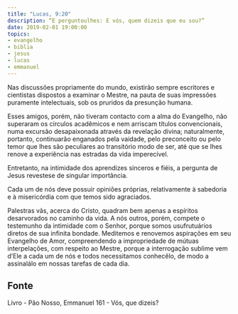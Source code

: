 ```yaml
---
title: "Lucas, 9:20"
description: “E perguntou­lhes: E vós, quem dizeis que eu sou?” 
date: 2019-02-01 19:00:00
topics: 
- evangelho
- biblia
- jesus
- lucas
- emmanuel
---
```


Nas discussões propriamente do mundo, existirão sempre escritores e
cientistas dispostos a examinar o Mestre, na pauta de suas impressões puramente
intelectuais, sob os pruridos da presunção humana.

Esses amigos, porém, não tiveram contacto com a alma do Evangelho, não
superaram os círculos acadêmicos e nem arriscam títulos convencionais, numa
excursão desapaixonada através da revelação divina; naturalmente, portanto,
continuarão enganados pela vaidade, pelo preconceito ou pelo temor que lhes são
peculiares ao transitório modo de ser, até que se lhes renove a experiência nas
estradas da vida imperecível.

Entretanto, na intimidade dos aprendizes sinceros e fiéis, a pergunta de
Jesus reveste­se de singular importância.

Cada um de nós deve possuir opiniões próprias, relativamente à sabedoria e
à misericórdia com que temos sido agraciados.

Palestras vãs, acerca do Cristo, quadram bem apenas a espíritos
desarvorados no caminho da vida. A nós outros, porém, compete o testemunho da
intimidade com o Senhor, porque somos usufrutuários diretos de sua infinita
bondade. Meditemos e renovemos aspirações em seu Evangelho de Amor,
compreendendo a impropriedade de mútuas interpelações, com respeito ao Mestre,
porque a interrogação sublime vem d’Ele a cada um de nós e todos necessitamos
conhecê­lo, de modo a assinalá­lo em nossas tarefas de cada dia.



## Fonte
Livro - Pão Nosso, Emmanuel
161 - Vós, que dizeis?
